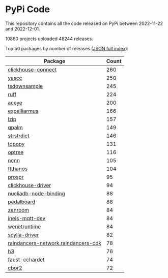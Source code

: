 # PyPi Code

This repository contains all the code released on PyPi between 2022-11-22 and 2022-12-01.

10860 projects uploaded 48244 releases. 

Top 50 packages by number of releases ([JSON full index](./index.json)):

| Package   | Count |
|-----------|-------|
| [clickhouse-connect](https://github.com/pypi-data/pypi-code-141/tree/import/clickhouse-connect) | 260 |
| [yascc](https://github.com/pypi-data/pypi-code-141/tree/import/yascc) | 250 |
| [tsdownsample](https://github.com/pypi-data/pypi-code-141/tree/import/tsdownsample) | 245 |
| [ruff](https://github.com/pypi-data/pypi-code-141/tree/import/ruff) | 224 |
| [aceye](https://github.com/pypi-data/pypi-code-141/tree/import/aceye) | 200 |
| [expelliarmus](https://github.com/pypi-data/pypi-code-141/tree/import/expelliarmus) | 166 |
| [lzip](https://github.com/pypi-data/pypi-code-141/tree/import/lzip) | 157 |
| [qpalm](https://github.com/pypi-data/pypi-code-141/tree/import/qpalm) | 149 |
| [strstrdict](https://github.com/pypi-data/pypi-code-141/tree/import/strstrdict) | 146 |
| [topopy](https://github.com/pypi-data/pypi-code-141/tree/import/topopy) | 131 |
| [optree](https://github.com/pypi-data/pypi-code-141/tree/import/optree) | 116 |
| [ncnn](https://github.com/pypi-data/pypi-code-141/tree/import/ncnn) | 105 |
| [ftthanos](https://github.com/pypi-data/pypi-code-141/tree/import/ftthanos) | 104 |
| [prospr](https://github.com/pypi-data/pypi-code-141/tree/import/prospr) | 95 |
| [clickhouse-driver](https://github.com/pypi-data/pypi-code-141/tree/import/clickhouse-driver) | 94 |
| [nucliadb-node-binding](https://github.com/pypi-data/pypi-code-141/tree/import/nucliadb-node-binding) | 88 |
| [pedalboard](https://github.com/pypi-data/pypi-code-141/tree/import/pedalboard) | 88 |
| [zenroom](https://github.com/pypi-data/pypi-code-141/tree/import/zenroom) | 84 |
| [inels-mqtt-dev](https://github.com/pypi-data/pypi-code-141/tree/import/inels-mqtt-dev) | 84 |
| [wenetruntime](https://github.com/pypi-data/pypi-code-141/tree/import/wenetruntime) | 84 |
| [scylla-driver](https://github.com/pypi-data/pypi-code-141/tree/import/scylla-driver) | 82 |
| [raindancers-network.raindancers-cdk](https://github.com/pypi-data/pypi-code-141/tree/import/raindancers-network.raindancers-cdk) | 78 |
| [h3](https://github.com/pypi-data/pypi-code-141/tree/import/h3) | 76 |
| [faust-cchardet](https://github.com/pypi-data/pypi-code-141/tree/import/faust-cchardet) | 74 |
| [cbor2](https://github.com/pypi-data/pypi-code-141/tree/import/cbor2) | 72 |

